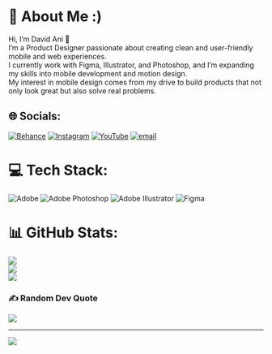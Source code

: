 # 💫 About Me :)
Hi, I’m David Ani 👋<br>I’m a Product Designer passionate about creating clean and user-friendly mobile and web experiences.<br>I currently work with Figma, Illustrator, and Photoshop, and I’m expanding my skills into mobile development and motion design.<br> My interest in mobile design comes from my drive to build products that not only look great but also solve real problems.


## 🌐 Socials:
[![Behance](https://img.shields.io/badge/Behance-1769ff?logo=behance&logoColor=white)](https://behance.net/@davvaani) [![Instagram](https://img.shields.io/badge/Instagram-%23E4405F.svg?logo=Instagram&logoColor=white)](https://instagram.com/@davvaani) [![YouTube](https://img.shields.io/badge/YouTube-%23FF0000.svg?logo=YouTube&logoColor=white)](https://youtube.com/@@davvaani) [![email](https://img.shields.io/badge/Email-D14836?logo=gmail&logoColor=white)](mailto:davvani@icloud.com) 

# 💻 Tech Stack:
![Adobe](https://img.shields.io/badge/adobe-%23FF0000.svg?style=for-the-badge&logo=adobe&logoColor=white) ![Adobe Photoshop](https://img.shields.io/badge/adobe%20photoshop-%2331A8FF.svg?style=for-the-badge&logo=adobe%20photoshop&logoColor=white) ![Adobe Illustrator](https://img.shields.io/badge/adobe%20illustrator-%23FF9A00.svg?style=for-the-badge&logo=adobe%20illustrator&logoColor=white) ![Figma](https://img.shields.io/badge/figma-%23F24E1E.svg?style=for-the-badge&logo=figma&logoColor=white)
# 📊 GitHub Stats:
![](https://github-readme-stats.vercel.app/api?username=davvani&theme=shades-of-purple&hide_border=false&include_all_commits=true&count_private=false)<br/>
![](https://nirzak-streak-stats.vercel.app/?user=davvani&theme=shades-of-purple&hide_border=false)<br/>
![](https://github-readme-stats.vercel.app/api/top-langs/?username=davvani&theme=shades-of-purple&hide_border=false&include_all_commits=true&count_private=false&layout=compact)

### ✍️ Random Dev Quote
![](https://quotes-github-readme.vercel.app/api?type=horizontal&theme=gruvbox)

---
[![](https://visitcount.itsvg.in/api?id=davvani&icon=10&color=9)](https://visitcount.itsvg.in)
